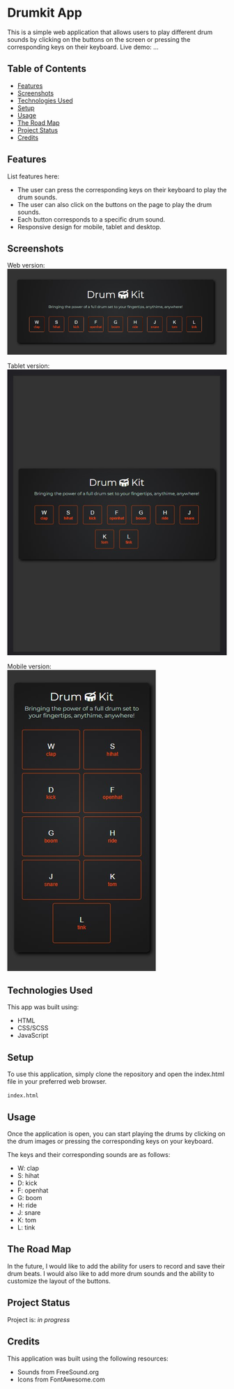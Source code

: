 # Drumkit App
This is a simple web application that allows users to play different drum sounds by clicking on the buttons on the screen or pressing the corresponding keys on their keyboard.
Live demo: ...

## Table of Contents
* [Features](#features)
* [Screenshots](#screenshots)
* [Technologies Used](#technologies-used)
* [Setup](#setup)
* [Usage](#usage)
* [The Road Map](#the-road-map)
* [Project Status](#project-status)
* [Credits](#credits)

## Features
List features here:
- The user can press the corresponding keys on their keyboard to play the drum sounds.
- The user can also click on the buttons on the page to play the drum sounds.
- Each button corresponds to a specific drum sound.
- Responsive design for mobile, tablet and desktop.

## Screenshots
Web version:  
![Web version](./assets/screenshots/web_version.jpg)

Tablet version:  
![Tablet version](./assets/screenshots/tablet_version2.jpg)

Mobile version:  
![Mobile version](./assets/screenshots/mobile_version.jpg)

## Technologies Used
This app was built using:
- HTML
- CSS/SCSS
- JavaScript

## Setup
To use this application, simply clone the repository and open the index.html file in your preferred web browser.

`index.html`

## Usage
Once the application is open, you can start playing the drums by clicking on the drum images or pressing the corresponding keys on your keyboard. 

The keys and their corresponding sounds are as follows:

- W: clap
- S: hihat
- D: kick
- F: openhat
- G: boom
- H: ride
- J: snare
- K: tom
- L: tink

## The Road Map
In the future, I would like to add the ability for users to record and save their drum beats. I would also like to add more drum sounds and the ability to customize the layout of the buttons.

## Project Status
Project is: _in progress_

## Credits
This application was built using the following resources:

- Sounds from FreeSound.org
- Icons from FontAwesome.com

